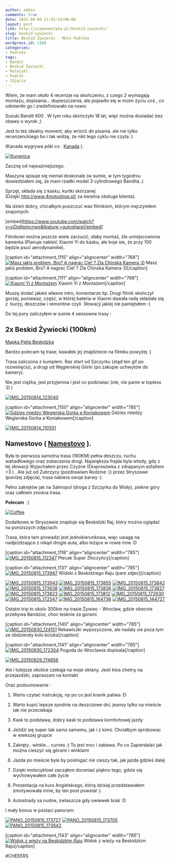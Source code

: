 ```yaml
---
author: admin
comments: true
date: 2015-09-09 21:52:52+00:00
layout: post
link: http://szymonmotyka.pl/beskid-zywiecki/
slug: beskid-zywiecki
title: Beskid Żywiecki - Moto Podróże
wordpress_id: 1108
categories:
- Podróże
tags:
- Bandit
- Beskid Żywiecki
- Motocykl
- Podróż
- Zdjęcia
---
```


Wiem, że mam około 4 recenzje na skończeniu, z czego 2 wymagają montażu, dopisania... dopieszczenia, ale pojawiło się w moim życiu coś , co odmieniło go i zredefiniowało na nowo:

Suzuki Bandit 600 . W tym roku skończyło 18 lat, więć można dosiadać bez obawy o wyrok ;)

Jest to też idealny moment, aby wrócić do pisania. ale nie tylko recenzenckiego bo i tak widzę, że nikt tego cyklu nie czyta :)

(Kanada wygrywa póki co : [Kanada](http://szymonmotyka.pl/canada-trip/) ). <!-- more -->

[![Kurwnica](http://szymonmotyka.pl/wp-content/uploads/2015/09/20150801_150449-ANIMATION.gif)](http://szymonmotyka.pl/wp-content/uploads/2015/09/20150801_150449-ANIMATION.gif)

Zacznę od najważniejszego.

Maszyna spisuje się niemal doskonale (w sumie, w tym tygodniu dowiedziałem się, że mam rzadki model 3 cylindrowego Bandita..)

Sprzęt, składa się z kasku, kurtki skórzanej (Dzięki http://www.4motoshop.pl/ za świetna obsługe klienta).

Na dzień dobry, chicałbym poszczuć was filmikiem, którym męczymłem znajomych:

[embed]https://www.youtube.com/watch?v=xjDq6pmcnwo&feature;=autoshare[/embed]

Filmikowi można jeszcze wiele zarzucić, słaby montaż, źle umiejscowiona kamerka (Planuje nakleić Xiaomi Yi do kasku, ale boje sie, że przy 100 będzie psuć aerodynamike).

[caption id="attachment_1115" align="aligncenter" width="768"][![Masz jakis problem, Bro? A nagrac Cie! ? Zla Chinska Kamera :D ](http://szymonmotyka.pl/wp-content/uploads/2015/09/IMG_20150811_192902-768x1024.jpg)](http://szymonmotyka.pl/wp-content/uploads/2015/09/IMG_20150811_192902.jpg) Masz jakis problem, Bro? A nagrac Cie! ? Zla Chinska Kamera :D[/caption]

[caption id="attachment_1111" align="aligncenter" width="768"][![Xiaomi Yi z Montażem](http://szymonmotyka.pl/wp-content/uploads/2015/09/IMG_20150813_215302-768x1024.jpg)](http://szymonmotyka.pl/wp-content/uploads/2015/09/IMG_20150813_215302.jpg) Xiaomi Yi z Montażem[/caption]

Muszę dodać jakieś własne intro, komentarze itp. Drugi filmik skończył gorzej, ponieważ, część, w której bateria w Xiaomi dawała radę składała się z  burzy, deszczów i remontów czyli  Słowacji jakiej nie pamiętałem :(

Do tej pory zaliczyłem w sumie 4 sensowne trasy :


## 2x Beskid Żywiecki (100km)


[Mapka Pętla Beskidzka ](https://www.google.pl/maps/dir/%C5%BBywiec/Istebna/Wis%C5%82a/Szczyrk/%C5%BBywiec/@49.6217435,18.9586014,11.75z/data=!4m32!4m31!1m5!1m1!1s0x47142623c76da4bb:0x85a9dc5388d3f017!2m2!1d19.1823983!2d49.6912999!1m5!1m1!1s0x47143d756311f999:0x98a3af71f8c88071!2m2!1d18.8935173!2d49.563977!1m5!1m1!1s0x4714180b9104d635:0x6544242885002bc5!2m2!1d18.867739!2d49.6473215!1m5!1m1!1s0x4714218550351941:0xb2002963ac5d023f!2m2!1d19.0235999!2d49.7150006!1m5!1m1!1s0x47142623c76da4bb:0x85a9dc5388d3f017!2m2!1d19.1823983!2d49.6912999!3e0)

Bardzo polecam tą trase, kawałek jej znajdziecie na filmiku powyżej :)

Trasa zaliczona z kumplem. Raz start od Szczyrku (stąd ten gif po rozwinięciu), a drugi od Węgierskiej Górki (po zakupie uchwytów do kamery).

Nie jest ciężka, jest przyjemna i jest co podziwiac (nie, nie panie w topless :D )

[![IMG_20150814_123040](http://szymonmotyka.pl/wp-content/uploads/2015/09/IMG_20150814_123040-785x589.jpg)](http://szymonmotyka.pl/wp-content/uploads/2015/09/IMG_20150814_123040.jpg)

[caption id="attachment_1150" align="aligncenter" width="785"][![Gdzies miedzy Wegierska Gorka a Koniakowem ](http://szymonmotyka.pl/wp-content/uploads/2015/09/IMG_20150814_110559-785x589.jpg)](http://szymonmotyka.pl/wp-content/uploads/2015/09/IMG_20150814_110559.jpg) Gdzies miedzy Wegierska Gorka a Koniakowem[/caption]

[![IMG_20150814_110551](http://szymonmotyka.pl/wp-content/uploads/2015/09/IMG_20150814_110551-785x589.jpg)](http://szymonmotyka.pl/wp-content/uploads/2015/09/IMG_20150814_110551.jpg)


## Namestovo ( [Namestovo](https://www.google.pl/maps/dir/%C5%BBywiec/Korbiel%C3%B3w/Namiest%C3%B3w-N%C3%A1mestovo,+S%C5%82owacja/Chy%C5%BCne/Zubrzyca+Dolna/Hotel+Beskidzki+Raj,+Stryszawa/%C5%BBywiec/@49.4684078,19.4420476,11.5z/data=!4m49!4m48!1m5!1m1!1s0x47142623c76da4bb:0x85a9dc5388d3f017!2m2!1d19.1823983!2d49.6912999!1m5!1m1!1s0x47142d18aab02f65:0x9204490bbdc79e73!2m2!1d19.3504348!2d49.567283!1m10!1m1!1s0x4715c8956085a46d:0xa419bf6d92b45ef6!2m2!1d19.4811146!2d49.413234!3m4!1m2!1d19.5540513!2d49.3355545!3s0x4715b8a1cd494baf:0x39330d9cd8c77008!1m5!1m1!1s0x4715c38bfa77b5a9:0x6e16a35c462797a5!2m2!1d19.6735285!2d49.4259194!1m5!1m1!1s0x4715db0626d66411:0x4735d46df020808d!2m2!1d19.6738227!2d49.5252823!1m5!1m1!1s0x47167f15d01eeaff:0x7fd79d674d7579bc!2m2!1d19.5599798!2d49.6998439!1m5!1m1!1s0x47142623c76da4bb:0x85a9dc5388d3f017!2m2!1d19.1823983!2d49.6912999!3e0) ).


Była to pierwsza samotna trasa (160KM) pełna deszczu, ruchu wahadłowego oraz zobaczenia drogi. Największa frajda byla wtedy, gdy z tej słowacji Wyjechałem przez Czyżne (Ekspresówka z zdrapanym asfaltem <3 ) . Ale już od Zubrzycy (pozdrawiam Rodzine :)) przez Stryszawe (poniżej zdjęcia), trasa nabiera swoje barwy :)

Pełno zakrętów jak na Salmopol (droga z Szczyrku do Wisły), piekne góry oraz całkiem znośna trasa.

**Polecam**  :)

[![Coffee](http://szymonmotyka.pl/wp-content/uploads/2015/05/coffee2.gif)](http://szymonmotyka.pl/wp-content/uploads/2015/05/coffee2.gif)



Dodatkowo w Stryszawie znajduje się Beskidzki Raj, który można oglądać na poniższych zdjęciach:

Trasa, która tam prowadzi jest jednokierunkowa, więc uwagę na nadjeżdzające z nikąd drogie auta, albo leżące w rowie inne :D



[caption id="attachment_1118" align="aligncenter" width="785"][![IMG_20150815_112347](http://szymonmotyka.pl/wp-content/uploads/2015/09/IMG_20150815_112347-785x589.jpg)](http://szymonmotyka.pl/wp-content/uploads/2015/09/IMG_20150815_112347.jpg) Plecak Super Złoczyńcy[/caption]

[caption id="attachment_1131" align="aligncenter" width="785"][![IMG_20150815_173947](http://szymonmotyka.pl/wp-content/uploads/2015/09/IMG_20150815_173947-785x589.jpg)](http://szymonmotyka.pl/wp-content/uploads/2015/09/IMG_20150815_173947.jpg) Widoki z Beskidziego Raju (pare zdjec)[/caption]

[![IMG_20150815_173943](http://szymonmotyka.pl/wp-content/uploads/2015/09/IMG_20150815_173943-785x589.jpg)](http://szymonmotyka.pl/wp-content/uploads/2015/09/IMG_20150815_173943.jpg) [![IMG_20150815_173855](http://szymonmotyka.pl/wp-content/uploads/2015/09/IMG_20150815_173855-785x589.jpg)](http://szymonmotyka.pl/wp-content/uploads/2015/09/IMG_20150815_173855.jpg) [![IMG_20150815_173842](http://szymonmotyka.pl/wp-content/uploads/2015/09/IMG_20150815_173842-785x589.jpg)](http://szymonmotyka.pl/wp-content/uploads/2015/09/IMG_20150815_173842.jpg) [![IMG_20150815_173838](http://szymonmotyka.pl/wp-content/uploads/2015/09/IMG_20150815_173838-785x589.jpg)](http://szymonmotyka.pl/wp-content/uploads/2015/09/IMG_20150815_173838.jpg) [![IMG_20150815_173836](http://szymonmotyka.pl/wp-content/uploads/2015/09/IMG_20150815_173836-785x589.jpg)](http://szymonmotyka.pl/wp-content/uploads/2015/09/IMG_20150815_173836.jpg) [![IMG_20150815_173827](http://szymonmotyka.pl/wp-content/uploads/2015/09/IMG_20150815_173827-785x589.jpg)](http://szymonmotyka.pl/wp-content/uploads/2015/09/IMG_20150815_173827.jpg) [![IMG_20150815_173823](http://szymonmotyka.pl/wp-content/uploads/2015/09/IMG_20150815_173823-785x589.jpg)](http://szymonmotyka.pl/wp-content/uploads/2015/09/IMG_20150815_173823.jpg) [![IMG_20150815_173812](http://szymonmotyka.pl/wp-content/uploads/2015/09/IMG_20150815_173812-785x589.jpg)](http://szymonmotyka.pl/wp-content/uploads/2015/09/IMG_20150815_173812.jpg) [![IMG_20150815_172630](http://szymonmotyka.pl/wp-content/uploads/2015/09/IMG_20150815_172630-785x589.jpg)](http://szymonmotyka.pl/wp-content/uploads/2015/09/IMG_20150815_172630.jpg) [![IMG_20150815_172547](http://szymonmotyka.pl/wp-content/uploads/2015/09/IMG_20150815_172547-768x1024.jpg)](http://szymonmotyka.pl/wp-content/uploads/2015/09/IMG_20150815_172547.jpg) [![IMG_20150815_164736](http://szymonmotyka.pl/wp-content/uploads/2015/09/IMG_20150815_164736-785x589.jpg)](http://szymonmotyka.pl/wp-content/uploads/2015/09/IMG_20150815_164736.jpg) [![IMG_20150815_144727](http://szymonmotyka.pl/wp-content/uploads/2015/09/IMG_20150815_144727-768x1024.jpg)](http://szymonmotyka.pl/wp-content/uploads/2015/09/IMG_20150815_144727.jpg)

Ostatni trip to okolo 300km na trasie Żywiec - Wroclaw, gdzie obecnie przebywa Bandzior, choc tesknie za gorami.

[caption id="attachment_1140" align="aligncenter" width="785"][![IMG_20150830_124151](http://szymonmotyka.pl/wp-content/uploads/2015/09/IMG_20150830_124151-785x589.jpg)](http://szymonmotyka.pl/wp-content/uploads/2015/09/IMG_20150830_124151.jpg) Rekawiczki wypozyczone, ale nadaly sie poza tym ze obdzieraly kolo kciuka[/caption]

[caption id="attachment_1141" align="aligncenter" width="785"][![IMG_20150830_172304](http://szymonmotyka.pl/wp-content/uploads/2015/09/IMG_20150830_172304-785x589.jpg)](http://szymonmotyka.pl/wp-content/uploads/2015/09/IMG_20150830_172304.jpg) Pogoda do Wroclawia dopisala[/caption]

[![IMG_20150829_174856](http://szymonmotyka.pl/wp-content/uploads/2015/09/IMG_20150829_174856-768x1024.jpg)](http://szymonmotyka.pl/wp-content/uploads/2015/09/IMG_20150829_174856.jpg)

Ale i tutejsze okolice czekaja na moje oktany. Jesli ktos chetny na przejazdzki, zapraszam na kontakt

Oraz podsumowanie :



	
  1. Warto czytać instrukcję, np po co jest kranik paliwa :D

	
  2. Warto kupić lepsze spodnie na deszczowe dni, jeansy tylko na mieście tak nie przeciekaja

	
  3. Kask to podstawa, dobry kask to podstawa komfortowej jazdy

	
  4. Jeździ się super tak samo samemu, jak i z kimś. Chciałbym sprobowac w wiekszej grupce

	
  5. Zakręty.. winkle... curves :) To jest moc i zabawa. Po co Zapierdalać jak można cieszyć się górami i winklami

	
  6. Jazda po mieście byle by pośmigać nie cieszy tak, jak jazda gdzieś dalej

	
  7. Dzięki motocyklowi zacząłem doceniać piękno tego, gdzie się wychowywałem całe życie

	
  8. Prezentacja na kurs Angielskiego, którą dzisiaj przedstawiałem zmotywowała mnie, by ten post powstał :)

	
  9. Autostrady sa nudne, zwlaszcza gdy owiewek brak :D


I mały bonus w postaci panoram:

[![PANO_20150815_173727](http://szymonmotyka.pl/wp-content/uploads/2015/09/PANO_20150815_173727-785x125.jpg)](http://szymonmotyka.pl/wp-content/uploads/2015/09/PANO_20150815_173727.jpg) [![PANO_20150815_173705](http://szymonmotyka.pl/wp-content/uploads/2015/09/PANO_20150815_173705-785x155.jpg)](http://szymonmotyka.pl/wp-content/uploads/2015/09/PANO_20150815_173705.jpg) [![PANO_20150815_173642](http://szymonmotyka.pl/wp-content/uploads/2015/09/PANO_20150815_173642-785x177.jpg)](http://szymonmotyka.pl/wp-content/uploads/2015/09/PANO_20150815_173642.jpg)

[caption id="attachment_1143" align="aligncenter" width="785"][![Widok z wieży na Beskidzkim Raju](http://szymonmotyka.pl/wp-content/uploads/2015/09/PANO_20150815_173625-785x186.jpg)](http://szymonmotyka.pl/wp-content/uploads/2015/09/PANO_20150815_173625.jpg) Widok z wieży na Beskidzkim Raju[/caption]

#CHEEERS
